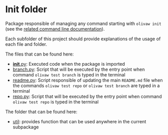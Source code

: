 # Init folder

Package responsible of managing any command starting with `olivaw init` (see the [related command line documentation](../docs/commands.md#olivaw-init)).

Each subfolder of this project should provide explanations of the usage of each file and folder.

The files that can be found here:

* [__init__.py](./__init__.py): Executed code when the package is imported
* [branch.py](./branch.py): Script that will be executed by the entry point when command `olivaw test branch` is typed in the terminal
* [readme.py](./readme.py): Script responsible of updating the main `README.md` file when the commands `olivaw test repo` or `olivaw test branch` are typed in a terminal
* [repo.py](./repo.py): Script that will be executed by the entry point when command `olivaw test repo` is typed in the terminal

The folder that can be found here:

* [util](./util/): provides function that can be used anywhere in the current subpackage

